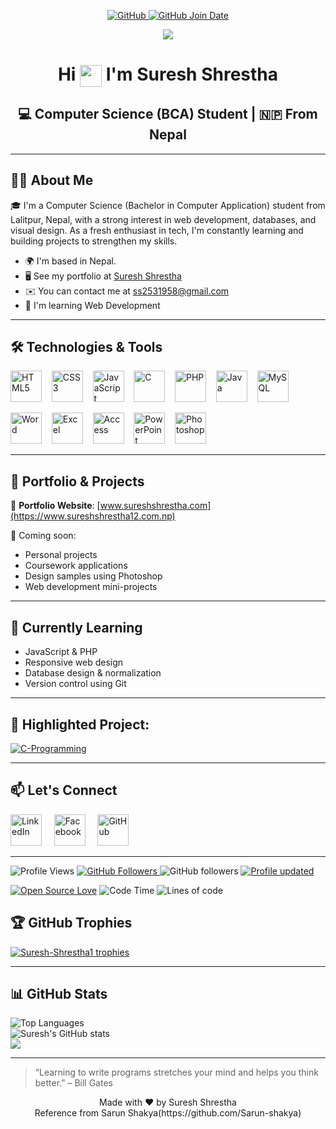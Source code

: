 <p align ="center">
  <a href="https://github.com/Suresh-Shrestha1" target="_blank">
    <img alt="GitHub" src="https://img.shields.io/badge/-@Suresh--Shrestha-181717?style=flat-square&logo=GitHub&logoColor=white">
  </a>
  <a href="https://github.com/Suresh-Shrestha1" target="_blank">
    <img alt="GitHub Join Date" src="https://img.shields.io/badge/GitHub%20Joined-July%202022-181717?style=flat-square&logo=github&logoColor=white" />
  </a>
</p>
<p align="center">
  <img src="https://github.com/demartini/demartini/blob/master/code.gif">
</p>
<h1 align="center">
  Hi <img src="https://media.giphy.com/media/hvRJCLFzcasrR4ia7z/giphy.gif" width="35" style="vertical-align:middle"/> I'm Suresh Shrestha
</h1>
<!-- <h3 align="center">💻 Aspiring Web Developer | 🎓 Computer Science (BCA) Student | 🇳🇵 From Nepal</h3> -->
<h2 align="center">
  💻 Computer Science (BCA) Student | 🇳🇵 From Nepal
</h2>

---


## 👨‍💻 About Me

🎓 I'm a Computer Science (Bachelor in Computer Application) student from Lalitpur, Nepal, with a strong interest in web development, databases, and visual design. As a fresh enthusiast in tech, I'm constantly learning and building projects to strengthen my skills.

- 🌍 I'm based in Nepal.  
- 🖥️ See my portfolio at [Suresh Shrestha](https://www.sureshshrestha12.com.np)  
- ✉️ You can contact me at [ss2531958@gmail.com](mailto:ss2531958@gmail.com) 
- 🧠 I'm learning Web Development
<!-- - 🚀 I'm currently working on [Company name](http://website) -->  

---

## 🛠️ Technologies & Tools
<p>
  <!-- Programming Languages -->
  <img src="https://cdn.jsdelivr.net/gh/devicons/devicon/icons/html5/html5-original.svg" height="50" alt="HTML5" title="HTML5"/>&nbsp;&nbsp;&nbsp;
  <img src="https://cdn.jsdelivr.net/gh/devicons/devicon/icons/css3/css3-original.svg" height="50" alt="CSS3"  title="CSS3"/>&nbsp;&nbsp;&nbsp;
  <img src="https://cdn.jsdelivr.net/gh/devicons/devicon/icons/javascript/javascript-original.svg" height="50" alt="JavaScript"  title="JavaScript"/>&nbsp;&nbsp;&nbsp;
  <img src="https://cdn.jsdelivr.net/gh/devicons/devicon/icons/c/c-original.svg" height="50" alt="C"  title="C"/>&nbsp;&nbsp;&nbsp;
  <img src="https://cdn.jsdelivr.net/gh/devicons/devicon/icons/php/php-original.svg" height="50" alt="PHP"  title="PHP"/>&nbsp;&nbsp;&nbsp;
  <img src="https://cdn.jsdelivr.net/gh/devicons/devicon/icons/java/java-original.svg" height="50" alt="Java" title="Java"/>&nbsp;&nbsp;&nbsp;
  <img src="https://cdn.jsdelivr.net/gh/devicons/devicon/icons/mysql/mysql-original.svg" height="50" alt="MySQL"  title="SQL"/><br>

  <!-- Tools -->
  <img src="https://img.icons8.com/color/48/000000/microsoft-word-2019.png" height="50" alt="Word"  title="MS-Word"/>&nbsp;&nbsp;&nbsp;
  <img src="https://img.icons8.com/color/48/000000/microsoft-excel-2019.png" height="50" alt="Excel"  title="MS-Excel"/>&nbsp;&nbsp;&nbsp;
  <img src="https://img.icons8.com/color/48/000000/microsoft-access-2019.png" height="50" alt="Access"  title="MS-Access"/>&nbsp;&nbsp;&nbsp;
  <img src="https://img.icons8.com/color/48/000000/microsoft-powerpoint-2019.png" height="50" alt="PowerPoint"  title="MS-PowerPoint"/>&nbsp;&nbsp;&nbsp;
  <img src="https://cdn.jsdelivr.net/gh/devicons/devicon/icons/photoshop/photoshop-plain.svg" height="50" alt="Photoshop"  title="Photoshop"/>
</p>


---

## 📌 Portfolio & Projects

🔗 **Portfolio Website**: [www.sureshshrestha.com](https://www.sureshshrestha12.com.np)

📁 Coming soon:
- Personal projects
- Coursework applications
- Design samples using Photoshop
- Web development mini-projects

---

## 🌱 Currently Learning
- JavaScript & PHP
- Responsive web design
- Database design & normalization
- Version control using Git

---

## 📘 Highlighted Project: 

<a href="https://github.com/Suresh-Shrestha1/C-Programming">
  <img align="center" src="https://github-readme-stats.vercel.app/api/pin/?username=Suresh-Shrestha1&repo=C-Programming&show_icons=true&line_height=27&title_color=6aa6f8&text_color=8a919a&icon_color=6aa6f8&bg_color=ffffff" alt="C-Programming" />
</a>

---

## 📫 Let's Connect
[<img src="https://cdn.jsdelivr.net/gh/devicons/devicon/icons/linkedin/linkedin-original.svg" height="50" alt="LinkedIn"/>](https://www.linkedin.com/in/suresh-shrestha-950151283/)&nbsp;&nbsp;&nbsp;&nbsp;
[<img src="https://cdn.jsdelivr.net/gh/devicons/devicon/icons/facebook/facebook-original.svg" height="50" alt="Facebook"/>](https://www.facebook.com/suresh.shrestha.489575)&nbsp;&nbsp;&nbsp;&nbsp;
[<img src="https://cdn.jsdelivr.net/gh/devicons/devicon/icons/github/github-original.svg" height="50" alt="GitHub"/>](https://github.com/Suresh-Shrestha1)&nbsp;&nbsp;&nbsp;&nbsp;

---

<p align="left">
  <!-- Profile Views -->
  <img src="https://komarev.com/ghpvc/?username=Suresh-Shrestha1&label=Profile%20views&color=0e75b6&style=flat-square" alt="Profile Views" />
  
  <!-- Followers Badge -->
  <a href="https://github.com/Suresh-Shrestha1?tab=followers">
    <img src="https://img.shields.io/github/followers/Suresh-Shrestha1?label=Followers&style=flat-square" alt="GitHub Followers" />
  </a
    <a href="https://github.com/dereknguyen269?tab=followers">
    <img alt="GitHub followers" src="https://img.shields.io/github/followers/dereknguyen269?color=green&logo=github">
  </a>
    <a href="https://github.com/Suresh-Shrestha1/Suresh-Shrestha1" target="_blank">
  <img alt="Profile updated" src="https://img.shields.io/github/last-commit/Suresh-Shrestha1/Suresh-Shrestha1?label=Profile%20Updated&style=flat-square">
</a>

  
[![Open Source Love](https://badges.frapsoft.com/os/v1/open-source.svg?v=102)](https://github.com/Suresh-Shrestha1)
![Code Time](http://img.shields.io/badge/Code%20Time-4%2C480%20hrs%201%20min-blue)
![Lines of code](https://img.shields.io/badge/From%20Hello%20World%20I%27ve%20Written-7.8%20million%20lines%20of%20code-blue)
</p>



## 🏆 GitHub Trophies

<p align="left">
  <a href="https://github.com/ryo-ma/github-profile-trophy">
    <img src="https://github-profile-trophy.vercel.app/?username=Suresh-Shrestha1&margin-w=15&margin-h=15" alt="Suresh-Shrestha1 trophies" />
  </a>
</p>

---


## 📊 GitHub Stats

<p>
  <img src="https://github-readme-stats.vercel.app/api/top-langs/?username=Suresh-Shrestha1&layout=compact&count_private=true" alt = "Top Languages"/>
  <br/>
  <img src="https://github-readme-stats.vercel.app/api?username=Suresh-Shrestha1&show_icons=true" alt="Suresh's GitHub stats" />
  <br>
  <img src="https://github-readme-stats.vercel.app/api/wakatime?username=9e99b0d1-914e-4812-acb4-67a6c4a64969" />
</p>

---
> “Learning to write programs stretches your mind and helps you think better.” – Bill Gates

<p align="center">
  Made with ❤️ by Suresh Shrestha<br>
  Reference from Sarun Shakya(https://github.com/Sarun-shakya)
</p>
